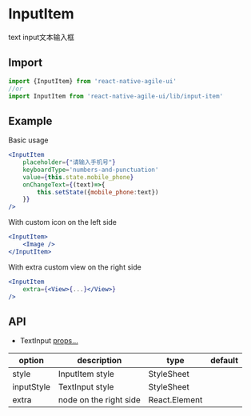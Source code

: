 # InputItem

text input文本输入框

## Import
```jsx harmony
import {InputItem} from 'react-native-agile-ui'
//or
import InputItem from 'react-native-agile-ui/lib/input-item'
```
## Example
Basic usage
```jsx harmony
<InputItem
    placeholder={"请输入手机号"}
    keyboardType='numbers-and-punctuation'
    value={this.state.mobile_phone}
    onChangeText={(text)=>{
        this.setState({mobile_phone:text})
    }}
/>
```
With custom icon on the left side
```jsx harmony
<InputItem>
    <Image />
</InputItem>
```
With extra custom view on the right side
```jsx harmony
<InputItem 
    extra={<View>{...}</View>}
/>
```
## API

 - TextInput [props...](https://facebook.github.io/react-native/docs/0.59/textinput)

| option | description | type | default |
|----|----|----|----|
|style|InputItem style|StyleSheet||
|inputStyle|TextInput style|StyleSheet||
|extra|node on the right side|React.Element||

